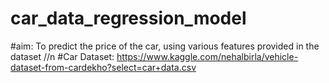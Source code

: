 # car_data_regression_model

#aim: To predict the price of the car, using various features provided in the dataset //n
#Car Dataset: https://www.kaggle.com/nehalbirla/vehicle-dataset-from-cardekho?select=car+data.csv



